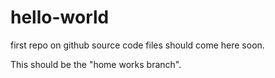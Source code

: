 hello-world
===========

first repo on github
source code files should come here soon.

This should be the "home works branch".
